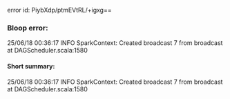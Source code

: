 error id: PiybXdp/ptmEVtRL/+igxg==
### Bloop error:

25/06/18 00:36:17 INFO SparkContext: Created broadcast 7 from broadcast at DAGScheduler.scala:1580
#### Short summary: 

25/06/18 00:36:17 INFO SparkContext: Created broadcast 7 from broadcast at DAGScheduler.scala:1580